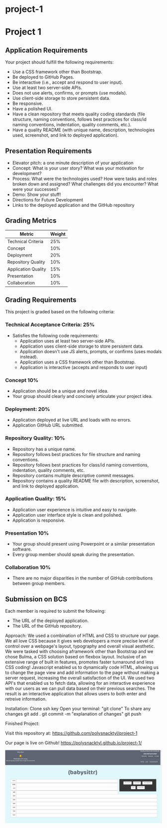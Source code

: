 # project-1
# Project 1

## Application Requirements
Your project should fulfill the following requirements:
* Use a CSS framework other than Bootstrap.
* Be deployed to GitHub Pages.
* Be interactive (i.e., accept and respond to user input).
* Use at least two server-side APIs.
* Does not use alerts, confirms, or prompts (use modals).
* Use client-side storage to store persistent data.
* Be responsive.
* Have a polished UI.
* Have a clean repository that meets quality coding standards (file structure, naming conventions, follows best practices for class/id naming conventions, indentation, quality comments, etc.).
* Have a quality README (with unique name, description, technologies used, screenshot, and link to deployed application).


## Presentation Requirements
* Elevator pitch: a one minute description of your application
* Concept: What is your user story? What was your motivation for development?
* Process: What were the technologies used? How were tasks and roles broken down and assigned? What challenges did you encounter? What were your successes?
* Demo: Show your stuff!
* Directions for Future Development
* Links to the deployed application and the GitHub repository


## Grading Metrics 
| Metric                | Weight | 
| ---                   | ---    |
| Technical Criteria    | 25%    |
| Concept               | 10%    |
| Deployment            | 20%    |
| Repository Quality    | 10%    |
| Application Quality   | 15%    |
| Presentation          | 10%    |
| Collaboration         | 10%    |


## Grading Requirements
This project is graded based on the following criteria:


### Technical Acceptance Criteria: 25%
* Satisfies the following code requirements:
	* Application uses at least two server-side APIs.
    * Application uses client-side storage to store persistent data.
    * Application doesn't use JS alerts, prompts, or confirms (uses modals instead).
    * Application uses a CSS framework other than Bootstrap.
    * Application is interactive (accepts and responds to user input)

### Concept 10%
* Application should be a unique and novel idea.
* Your group should clearly and concisely articulate your project idea.

### Deployment: 20%
* Application deployed at live URL and loads with no errors.
* Application GitHub URL submitted.

### Repository Quality: 10%
* Repository has a unique name.
* Repository follows best practices for file structure and naming conventions.
* Repository follows best practices for class/id naming conventions, indentation, quality comments, etc.
* Repository contains multiple descriptive commit messages.
* Repository contains a quality README file with description, screenshot, and link to deployed application.

### Application Quality: 15%
* Application user experience is intuitive and easy to navigate.
* Application user interface style is clean and polished.
* Application is responsive.

### Presentation 10%
* Your group should present using Powerpoint or a similar presentation software.
* Every group member should speak during the presentation.

### Collaboration 10%
* There are no major disparities in the number of GitHub contributions between group members.

## Submission on BCS
Each member is required to submit the following:
* The URL of the deployed application.
* The URL of the GitHub repository.

Approach:
We used a combination of HTML and CSS to structure our page.  We all love CSS because it gives web developers a more precise level of control over a webpage's layout, typography and overall visual aesthetic.  We were tasked with choosing aframework other than Bootstrap and we chose Bulma, a CSS solution based on flexbox layout.  Inclusive of an extensive range of built in features, promotes faster turnaround and less CSS coding! Javascript enabled us to dynamically code HTML, allowing us to change the page view and add information to the page without making a server request, increasing the overall satisfaction of the UI.  We used two API's that enabled us to fetch data, allowing for an interactive experience with our users as we can pull data based on their previous searches.  The result is an interactive application that allows users to both enter and retreive information.

Installation:
Clone ssh key
Open your terminal: "git clone"
To share any changes
git add .
git commit -m "explanation of changes"
git push

Finished Project:

Visit this repository at:
https://github.com/polysnacktyl/project-1

Our page is live on Github!
https://polysnacktyl.github.io/project-1/


  <img src="assets/images/babysittr demo.png">

